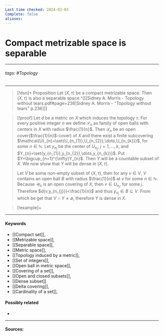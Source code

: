 ```yaml
---
Last time checked: 2024-03-03
Complete: false
aliases:
---
```

# Compact metrizable space is separable
***
###### tags: #Topology 
***
>[!dsn]+ Proposition
>Let $(X,\tau)$ be a compact metrizable space. Then $(X,\tau)$ is also a separable space.^[[[Sidney A. Morris - Topology without tears.pdf#page=236|Sidney A. Morris - "Topology without tears" p.236]]]

>[!proof]
>Let $d$ be a metric on $X$ which induces the topology $\tau$. For every positive integer $n$ we define $\mathcal{S}_{n}$ as family of open balls with centers in $X$ with radius $\frac{1}{n}$. Then $\mathcal{S}_{n}$ be an open cover($\frac{1}{n}$-cover) of $X$ and there exist a finite subcovering $\mathcal{U}_{n}=\set{U_{n_{1}},U_{n_{2}},\dots,U_{n_{k}}}$, for some $n\in\mathbb{N}$. Let $y_{n_{j}}$ be the center of $U_{n_{j}}$, $j=1,\dots,k$, and $Y_{n}=\set{y_{n_{1}},y_{n_{2}},\dots,y_{n_{k}}}$. Put $Y=\bigcup_{n=1}^{\infty}Y_{n}$. Then $Y$ will be a countable subset of $X$. We now show that $Y$ will be dense in $(X,\tau)$.
>
>Let $V$ be some non-empty subset of $(X,\tau)$, then for any $v\in V$, $V$ contains an open ball $B$ with radius $\frac{1}{n}$ at $v$ for some $n\in\mathbb{N}$. Because $\mathcal{U}_{n}$ is an open covering of $X$, then $v\in U_{n_{j}}$, for some $j$. Therefore $d(v,y_{n_{j}})<\frac{1}{n}$ and thus $y_{n_{j}}\in B\subseteq V$. From which be get that $V\cap Y\ne\emptyset$, therefore $Y$ is dense in $X$.

>[!example]+
>

***
#### Keywords
- [[Compact set]],
- [[Metrizable space]],
- [[Separable space]],
- [[Metric space]],
- [[Topology induced by a metric]],
- [[Set of integers]],
- [[Open ball in metric space]],
- [[Covering of a set]],
- [[Open and closed subsets]],
- [[Dense subset]]
- [[Delta covering]],
- [[Cardinality of a set]],
#### Possibly related
- 
***
#### Sources: